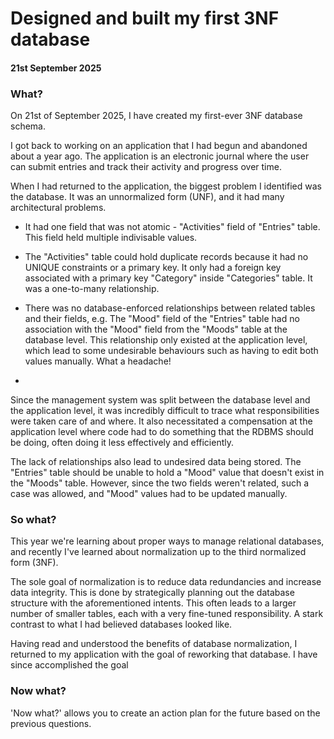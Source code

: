# Designed and built my first 3NF database

#### 21st September 2025

### What?

On 21st of September 2025, I have created my first-ever 3NF database schema. 

I got back to working on an application that I had begun and abandoned about a year ago. The application is an electronic journal where the user can submit entries and track their activity and progress over time.

When I had returned to the application, the biggest problem I identified was the database. It was an unnormalized form (UNF), and it had many architectural problems.

* It had one field that was not atomic - "Activities" field of "Entries" table. This field held multiple indivisable values.

* The "Activities" table could hold duplicate records because it had no UNIQUE constraints or a primary key. It only had a foreign key associated with a primary key "Category" inside "Categories" table. It was a one-to-many relationship.

* There was no database-enforced relationships between related tables and their fields, e.g. The "Mood" field of the "Entries" table had no association with the "Mood" field from the "Moods" table at the database level. This relationship only existed at the application level, which lead to some undesirable behaviours such as  having to edit both values manually. What a headache!

* 

Since the management system was split between the database level and the application level, it was incredibly difficult to trace what responsibilities were taken care of and where. It also necessitated a compensation at the application level where code had to do something that the RDBMS should be doing, often doing it less effectively and efficiently.

The lack of relationships also lead to undesired data being stored. The "Entries" table should be unable to hold a "Mood" value that doesn't exist in the "Moods" table. However, since the two fields weren't related, such a case was allowed, and "Mood" values had to be updated manually.



### So what?

This year we're learning about proper ways to manage relational databases, and recently I've learned about normalization up to the third normalized form (3NF). 

The sole goal of normalization is to reduce data redundancies and increase data integrity. This is done by strategically planning out the database structure with the aforementioned intents. This often leads to a larger number of smaller tables, each with a very fine-tuned responsibility. A stark contrast to what I had believed databases looked like.

Having read and understood the benefits of database normalization, I returned to my application with the goal of reworking that database. I have since accomplished the goal







### Now what?

'Now what?' allows you to create an action plan for the future based on the previous questions.
